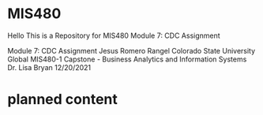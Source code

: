 # MIS480
Hello This is a Repository for MIS480 Module 7: CDC Assignment



Module 7: CDC Assignment
Jesus Romero Rangel
Colorado State University Global
MIS480-1 Capstone - Business Analytics and Information Systems
Dr. Lisa Bryan
12/20/2021

# planned content
